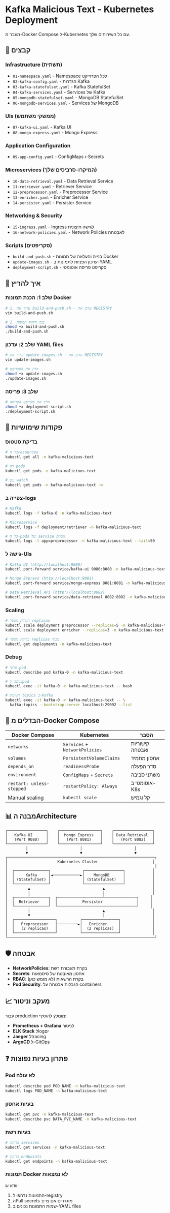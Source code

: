 # Kafka Malicious Text - Kubernetes Deployment

מעבר מ-Docker Compose ל-Kubernetes עם כל השירותים שלך.

## 📁 קבצים

### Infrastructure (תשתית)
- `01-namespace.yaml` - Namespace לכל הפרוייקט
- `02-kafka-config.yaml` - הגדרות Kafka
- `03-kafka-statefulset.yaml` - Kafka StatefulSet
- `04-kafka-services.yaml` - Services של Kafka
- `05-mongodb-statefulset.yaml` - MongoDB StatefulSet
- `06-mongodb-services.yaml` - Services של MongoDB

### UIs (ממשקי משתמש)
- `07-kafka-ui.yaml` - Kafka UI
- `08-mongo-express.yaml` - Mongo Express

### Application Configuration
- `09-app-config.yaml` - ConfigMaps ו-Secrets

### Microservices (המיקרו-סרביסים שלך)
- `10-data-retrieval.yaml` - Data Retrieval Service
- `11-retriever.yaml` - Retriever Service
- `12-preprocessor.yaml` - Preprocessor Service  
- `13-enricher.yaml` - Enricher Service
- `14-persister.yaml` - Persister Service

### Networking & Security
- `15-ingress.yaml` - Ingress לגישה חיצונית
- `16-network-policies.yaml` - Network Policies לאבטחה

### Scripts (סקריפטים)
- `build-and-push.sh` - בנייה והעלאה של תמונות Docker
- `update-images.sh` - עדכון הפניות לתמונות ב-YAML
- `deployment-script.sh` - סקריפט פריסה אוטומטי

## 🚀 איך להריץ

### שלב 1: הכנת תמונות Docker
```bash
# 1. ערוך את build-and-push.sh - עדכן את REGISTRY
vim build-and-push.sh

# 2. בנה ודחוף תמונות
chmod +x build-and-push.sh
./build-and-push.sh
```

### שלב 2: עדכון YAML files
```bash
# ערוך את update-images.sh - עדכן את REGISTRY
vim update-images.sh

# הרץ את הסקריפט
chmod +x update-images.sh
./update-images.sh
```

### שלב 3: פריסה
```bash
# הרץ את סקריפט הפריסה
chmod +x deployment-script.sh
./deployment-script.sh
```

## 🔧 פקודות שימושיות

### בדיקת סטטוס
```bash
# כל הresources
kubectl get all -n kafka-malicious-text

# רק pods
kubectl get pods -n kafka-malicious-text

# עם watch
kubectl get pods -n kafka-malicious-text -w
```

### צפייה ב-logs
```bash
# Kafka
kubectl logs -f kafka-0 -n kafka-malicious-text

# Microservice
kubectl logs -f deployment/retriever -n kafka-malicious-text

# כל ה-pods של service מסוים
kubectl logs -l app=preprocessor -n kafka-malicious-text --tail=50
```

### גישה ל-UIs
```bash
# Kafka UI (http://localhost:9080)
kubectl port-forward service/kafka-ui 9080:8080 -n kafka-malicious-text

# Mongo Express (http://localhost:8081) 
kubectl port-forward service/mongo-express 8081:8081 -n kafka-malicious-text

# Data Retrieval API (http://localhost:8082)
kubectl port-forward service/data-retrieval 8082:8082 -n kafka-malicious-text
```

### Scaling
```bash
# הגדלת מספר replicas
kubectl scale deployment preprocessor --replicas=5 -n kafka-malicious-text
kubectl scale deployment enricher --replicas=3 -n kafka-malicious-text

# בדיקת מספר replicas נוכחי
kubectl get deployments -n kafka-malicious-text
```

### Debug
```bash
# פרטי pod
kubectl describe pod kafka-0 -n kafka-malicious-text

# כניסה לpod
kubectl exec -it kafka-0 -n kafka-malicious-text -- bash

# רשימת topics ב-Kafka
kubectl exec -it kafka-0 -n kafka-malicious-text -- \
  kafka-topics --bootstrap-server localhost:29092 --list
```

## 🔄 הבדלים מ-Docker Compose

| Docker Compose | Kubernetes | הסבר |
|----------------|------------|------|
| `networks` | `Services` + `NetworkPolicies` | קישוריות ואבטחה |
| `volumes` | `PersistentVolumeClaims` | אחסון מתמיד |
| `depends_on` | `readinessProbe` | סדר הפעלה |
| `environment` | `ConfigMaps` + `Secrets` | משתני סביבה |
| `restart: unless-stopped` | `restartPolicy: Always` | אוטומטי ב-K8s |
| Manual scaling | `kubectl scale` | קל וגמיש |

## 📊 מבנה הArchitecture

```
┌─────────────────┐    ┌──────────────────┐    ┌─────────────────┐
│   Kafka UI      │    │  Mongo Express   │    │ Data Retrieval  │
│   (Port 9080)   │    │   (Port 8081)    │    │   (Port 8082)   │
└─────────────────┘    └──────────────────┘    └─────────────────┘
         │                       │                       │
         ▼                       ▼                       ▼
┌─────────────────────────────────────────────────────────────────┐
│                      Kubernetes Cluster                        │
│                                                                 │
│  ┌───────────────┐              ┌─────────────────┐            │
│  │     Kafka     │◄────────────►│    MongoDB      │            │
│  │ (StatefulSet) │              │ (StatefulSet)   │            │
│  └───────────────┘              └─────────────────┘            │
│         ▲                                ▲                     │
│         │                                │                     │
│  ┌──────┴────────┐  ┌────────────────────┴──────────────┐     │
│  │  Retriever    │  │           Persister               │     │
│  └───────────────┘  └───────────────────────────────────┘     │
│         │                                ▲                     │
│         ▼                                │                     │
│  ┌──────────────────┐          ┌────────────────┐              │
│  │   Preprocessor   │─────────►│   Enricher     │              │
│  │   (2 replicas)   │          │  (2 replicas)  │              │
│  └──────────────────┘          └────────────────┘              │
└─────────────────────────────────────────────────────────────────┘
```

## 🛡️ אבטחה

- **NetworkPolicies**: בקרת תעבורת רשת
- **Secrets**: אחסון מאובטח של סיסמאות
- **RBAC**: בקרת הרשאות (לא מומש כאן)
- **Pod Security**: הגבלות אבטחה על containers

## 📈 מעקב וניטור

עבור production מומלץ להוסיף:
- **Prometheus + Grafana** לניטור
- **ELK Stack** לlogים
- **Jaeger** לtracing
- **ArgoCD** ל-GitOps

## ❓ פתרון בעיות נפוצות

### Pod לא עולה
```bash
kubectl describe pod POD_NAME -n kafka-malicious-text
kubectl logs POD_NAME -n kafka-malicious-text
```

### בעיות אחסון
```bash
kubectl get pvc -n kafka-malicious-text
kubectl describe pvc DATA_PVC_NAME -n kafka-malicious-text
```

### בעיות רשת
```bash
# בדיקת services
kubectl get services -n kafka-malicious-text

# בדיקת endpoints
kubectl get endpoints -n kafka-malicious-text
```

### תמונות Docker לא נמצאות
וודא ש:
1. התמונות נדחפו ל-registry
2. הPull secrets מוגדרים אם צריך
3. שמות התמונות נכונים ב-YAML files